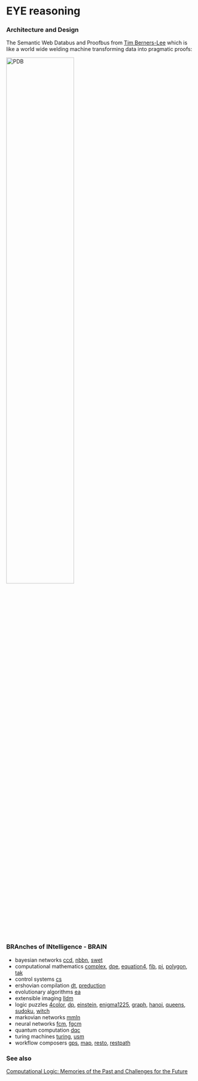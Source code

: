 # EYE reasoning

### Architecture and Design

The Semantic Web Databus and Proofbus from [Tim Berners-Lee](http://www.w3.org/People/Berners-Lee/) which is  
like a world wide welding machine transforming data into pragmatic proofs:  
  
<img src="https://www.w3.org/DesignIssues/diagrams/sweb-bus.png" width="60%" height="60%" alt="PDB"/>  

### BRAnches of INtelligence - BRAIN

* bayesian networks
    [ccd](https://github.com/josd/eye/tree/master/reasoning/ccd),
    [nbbn](https://github.com/josd/eye/tree/master/reasoning/nbbn),
    [swet](https://github.com/josd/eye/tree/master/reasoning/swet)
* computational mathematics
    [complex](https://github.com/josd/eye/tree/master/reasoning/complex),
    [dpe](https://github.com/josd/eye/tree/master/reasoning/dpe),
    [equation4](https://github.com/josd/eye/tree/master/reasoning/equation4),
    [fib](https://github.com/josd/eye/tree/master/reasoning/fib),
    [pi](https://github.com/josd/eye/tree/master/reasoning/pi),
    [polygon](https://github.com/josd/eye/tree/master/reasoning/polygon),
    [tak](https://github.com/josd/eye/tree/master/reasoning/tak)
* control systems
    [cs](https://github.com/josd/eye/tree/master/reasoning/cs)
* ershovian compilation
    [dt](https://github.com/josd/eye/tree/master/reasoning/dt),
    [preduction](https://github.com/josd/eye/tree/master/reasoning/preduction)
* evolutionary algorithms
    [ea](https://github.com/josd/eye/tree/master/reasoning/ea)
* extensible imaging
    [lldm](https://github.com/josd/eye/tree/master/reasoning/lldm)
* logic puzzles
    [4color](https://github.com/josd/eye/tree/master/reasoning/4color),
    [dp](https://github.com/josd/eye/tree/master/reasoning/dp),
    [einstein](https://github.com/josd/eye/tree/master/reasoning/einstein),
    [enigma1225](https://github.com/josd/eye/tree/master/reasoning/enigma1225),
    [graph](https://github.com/josd/eye/tree/master/reasoning/graph),
    [hanoi](https://github.com/josd/eye/tree/master/reasoning/hanoi),
    [queens](https://github.com/josd/eye/tree/master/reasoning/queens),
    [sudoku](https://github.com/josd/eye/tree/master/reasoning/sudoku),
    [witch](https://github.com/josd/eye/tree/master/reasoning/witch)
* markovian networks
    [mmln](https://github.com/josd/eye/tree/master/reasoning/mmln)
* neural networks
    [fcm](https://github.com/josd/eye/tree/master/reasoning/fcm),
    [fgcm](https://github.com/josd/eye/tree/master/reasoning/fgcm)
* quantum computation
    [dqc](https://github.com/josd/eye/tree/master/reasoning/dqc)
* turing machines
    [turing](https://github.com/josd/eye/tree/master/reasoning/turing),
    [usm](https://github.com/josd/eye/tree/master/reasoning/usm)
* workflow composers
    [gps](https://github.com/josd/eye/tree/master/reasoning/gps),
    [map](https://github.com/josd/eye/tree/master/reasoning/map),
    [resto](https://github.com/josd/eye/tree/master/reasoning/resto),
    [restpath](https://github.com/josd/eye/tree/master/reasoning/restpath)

### See also

[Computational Logic: Memories of the Past and Challenges for the Future](http://www.computational-logic.org/iccl/downloads/Robinson-CL2000.pdf)
